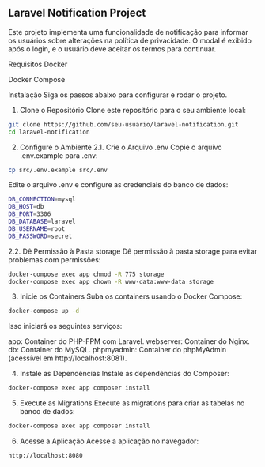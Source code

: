 ## Laravel Notification Project
Este projeto implementa uma funcionalidade de notificação para informar os usuários sobre alterações na política de privacidade. O modal é exibido após o login, e o usuário deve aceitar os termos para continuar.

Requisitos
Docker

Docker Compose

Instalação
Siga os passos abaixo para configurar e rodar o projeto.

1. Clone o Repositório
Clone este repositório para o seu ambiente local:
```sh
git clone https://github.com/seu-usuario/laravel-notification.git
cd laravel-notification
```

2. Configure o Ambiente
2.1. Crie o Arquivo .env
Copie o arquivo .env.example para .env:
```sh
cp src/.env.example src/.env
```
Edite o arquivo .env e configure as credenciais do banco de dados:
```sh
DB_CONNECTION=mysql
DB_HOST=db
DB_PORT=3306
DB_DATABASE=laravel
DB_USERNAME=root
DB_PASSWORD=secret
```
2.2. Dê Permissão à Pasta storage
Dê permissão à pasta storage para evitar problemas com permissões:
```sh
docker-compose exec app chmod -R 775 storage
docker-compose exec app chown -R www-data:www-data storage
```

3. Inicie os Containers
Suba os containers usando o Docker Compose:
```sh
docker-compose up -d
```
Isso iniciará os seguintes serviços:

app: Container do PHP-FPM com Laravel.
webserver: Container do Nginx.
db: Container do MySQL.
phpmyadmin: Container do phpMyAdmin (acessível em http://localhost:8081).

4. Instale as Dependências
Instale as dependências do Composer:
```sh
docker-compose exec app composer install
```

5. Execute as Migrations
Execute as migrations para criar as tabelas no banco de dados:
```sh
docker-compose exec app composer install
```

6. Acesse a Aplicação
Acesse a aplicação no navegador:
```sh
http://localhost:8080
```